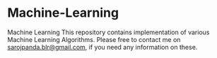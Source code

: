 # Machine-Learning
Machine Learning
This repository contains implementation of various Machine Learning Algorithms.
Please free to contact me on sarojpanda.blr@gmail.com, if you need any information on these.
